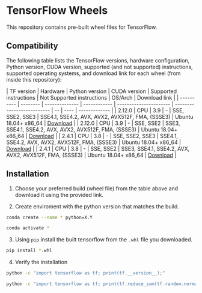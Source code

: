 # TensorFlow Wheels

This repository contains pre-built wheel files for TensorFlow.

## Compatibility

The following table lists the TensorFlow versions, hardware configuration, Python version, CUDA version, supported (and not supported) instructions, supported operating systems, and download link for each wheel (from inside this repository):

| TF version | Hardware | Python version | CUDA version | Supported instructions | Not Supported instructions | OS/Arch | Download link |
| ---------- | -------- | -------------- | ------------ | ---------------------- | -------------------------- | -- | ---- | ------------- |
| 2.12.0 | CPU | 3.9 | - | SSE, SSE2, SSE3 | SSE4.1, SSE4.2, AVX, AVX2, AVX512F, FMA, (SSSE3) | Ubuntu 18.04+ x86_64 | [Download](https://github.com/miketheologitis/tensorflow-wheels/raw/main/wheels/2.12.0/py39/CPU/SSE_SSE2_SSE3/tensorflow-2.12.0-cp39-cp39-linux_x86_64.whl) |
| 2.12.0 | CPU | 3.9 | - | SSE, SSE2 | SSE3, SSE4.1, SSE4.2, AVX, AVX2, AVX512F, FMA, (SSSE3) | Ubuntu 18.04+ x86_64 | [Download](https://github.com/miketheologitis/tensorflow-wheels/raw/main/wheels/2.12.0/py39/CPU/SSE_SSE2/tensorflow-2.12.0-cp39-cp39-linux_x86_64.whl) |
| 2.4.1 | CPU | 3.8 | - | SSE, SSE2, SSE3 | SSE4.1, SSE4.2, AVX, AVX2, AVX512F, FMA, (SSSE3) | Ubuntu 18.04+ x86_64 | [Download](https://github.com/miketheologitis/tensorflow-wheels/raw/main/wheels/2.4.1/py38/CPU/SSE_SSE2_SSE3/tensorflow-2.4.1-cp38-cp38-linux_x86_64.whl) |
| 2.4.1 | CPU | 3.8 | - | SSE, SSE2 | SSE3, SSE4.1, SSE4.2, AVX, AVX2, AVX512F, FMA, (SSSE3) | Ubuntu 18.04+ x86_64 | [Download](https://github.com/miketheologitis/tensorflow-wheels/raw/main/wheels/2.4.1/py38/CPU/SSE_SSE2/tensorflow-2.4.1-cp38-cp38-linux_x86_64.whl) |

## Installation

1. Choose your preferred build (wheel file) from the table above and download it using the provided link.

2. Create enviroment with the python version that matches the build.
```bash 
conda create --name * python=X.Y
```
```bash 
conda activate *
```

3. Using `pip` install the built tensorflow from the `.whl` file you downloaded.
```bash 
pip install *.whl 
```

4. Verify the installation
```bash
python -c "import tensorflow as tf; print(tf.__version__);"
```
```bash
python -c "import tensorflow as tf; print(tf.reduce_sum(tf.random.normal([1000, 1000])));"
```
